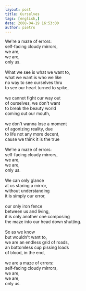 ```yaml
---
layout: post
title: Ourselves
tags: [english,]
date: 2008-04-19 16:53:00
author: pietro
---
```

We're a maze of errors:<br/>self-facing cloudy mirrors,<br/>we are,<br/>we are,<br/>only us.<br/><br/>What we see is what we want to,<br/>what we want is who we like<br/>no way to see ourselves thru<br/>to see our heart turned to spike,<br/><br/>we cannot fight our way out<br/>of ourselves, we don't want<br/>to break the beauty world<br/>coming out our mouth,<br/><br/>we don't wanna lose a moment<br/>of agonizing reality, due<br/>to life not any more decent,<br/>cause we think it is the true<br/><br/>We're a maze of errors:<br/>self-facing cloudy mirrors,<br/>we are,<br/>we are,<br/>only us.<br/><br/>We can only glance<br/>at us staring a mirror,<br/>without understanding<br/>it is simply our error,<br/><br/>our only iron fence<br/>between us and living,<br/>it is only another one composing<br/>the maze into our head down shutting.<br/><br/>So as we know<br/>but wouldn't want to,<br/>we are an endless grid of roads,<br/>an bottomless cup pissing loads<br/>of blood, in the end,<br/><br/>we are a maze of errors:<br/>self-facing cloudy mirrors,<br/>we are,<br/>we are,<br/>only us.
